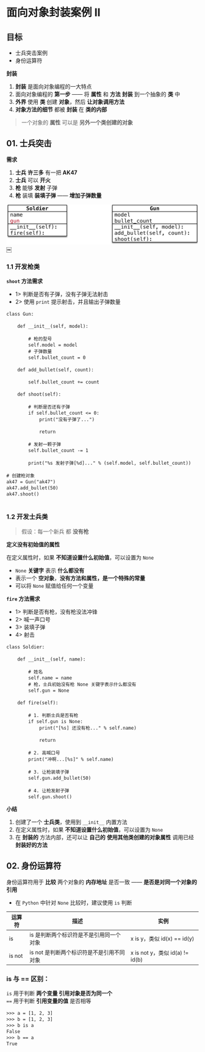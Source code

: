 <h1 id="toc_0">面向对象封装案例 II</h1>

<h2 id="toc_1">目标</h2>

<ul>
<li>士兵突击案例</li>
<li>身份运算符</li>
</ul>

<p><strong>封装</strong></p>

<ol>
<li><strong>封装</strong> 是面向对象编程的一大特点</li>
<li>面向对象编程的 <strong>第一步</strong> —— 将 <strong>属性</strong> 和 <strong>方法</strong> <strong>封装</strong> 到一个抽象的 <strong>类</strong> 中</li>
<li><strong>外界</strong> 使用 <strong>类</strong> 创建 <strong>对象</strong>，然后 <strong>让对象调用方法</strong></li>
<li><strong>对象方法的细节</strong> 都被 <strong>封装</strong> 在 <strong>类的内部</strong></li>
</ol>

<blockquote>
<p>一个对象的 <strong>属性</strong> 可以是 <strong>另外一个类创建的对象</strong></p>
</blockquote>

<h2 id="toc_2">01. 士兵突击</h2>

<p><strong>需求</strong></p>

<ol>
<li><strong>士兵</strong> <strong>许三多</strong> 有一把 <strong>AK47</strong></li>
<li><strong>士兵</strong> 可以 <strong>开火</strong></li>
<li><strong>枪</strong> 能够 <strong>发射</strong> 子弹</li>
<li><strong>枪</strong> 装填 <strong>装填子弹</strong> —— <strong>增加子弹数量</strong></li>
</ol>

<p><img src="media/15006304901683/009_%E5%A3%AB%E5%85%B5%E7%AA%81%E5%87%BB.png" alt="009_士兵突击" style="width:610px;"/>￼</p>

<h3 id="toc_3">1.1 开发枪类</h3>

<p><strong><code>shoot</code> 方法需求</strong></p>

<ul>
<li>1&gt; 判断是否有子弹，没有子弹无法射击</li>
<li>2&gt; 使用 <code>print</code> 提示射击，并且输出子弹数量</li>
</ul>

<pre><code class="language-python">class Gun:

    def __init__(self, model):

        # 枪的型号
        self.model = model
        # 子弹数量
        self.bullet_count = 0

    def add_bullet(self, count):

        self.bullet_count += count

    def shoot(self):

        # 判断是否还有子弹
        if self.bullet_count &lt;= 0:
            print(&quot;没有子弹了...&quot;)

            return

        # 发射一颗子弹
        self.bullet_count -= 1
        
        print(&quot;%s 发射子弹[%d]...&quot; % (self.model, self.bullet_count))

# 创建枪对象
ak47 = Gun(&quot;ak47&quot;)
ak47.add_bullet(50)
ak47.shoot()

</code></pre>

<h3 id="toc_4">1.2 开发士兵类</h3>

<blockquote>
<p>假设：每一个新兵 都 <strong>没有枪</strong></p>
</blockquote>

<p><strong>定义没有初始值的属性</strong></p>

<p>在定义属性时，如果 <strong>不知道设置什么初始值</strong>，可以设置为 <code>None</code></p>

<ul>
<li><code>None</code> <strong>关键字</strong> 表示 <strong>什么都没有</strong></li>
<li>表示一个 <strong>空对象</strong>，<strong>没有方法和属性，是一个特殊的常量</strong></li>
<li>可以将 <code>None</code> 赋值给任何一个变量</li>
</ul>

<p><strong><code>fire</code> 方法需求</strong></p>

<ul>
<li>1&gt; 判断是否有枪，没有枪没法冲锋</li>
<li>2&gt; 喊一声口号</li>
<li>3&gt; 装填子弹</li>
<li>4&gt; 射击</li>
</ul>

<pre><code class="language-python">class Soldier:

    def __init__(self, name):

        # 姓名
        self.name = name
        # 枪，士兵初始没有枪 None 关键字表示什么都没有
        self.gun = None

    def fire(self):

        # 1. 判断士兵是否有枪
        if self.gun is None:
            print(&quot;[%s] 还没有枪...&quot; % self.name)

            return

        # 2. 高喊口号
        print(&quot;冲啊...[%s]&quot; % self.name)

        # 3. 让枪装填子弹
        self.gun.add_bullet(50)

        # 4. 让枪发射子弹
        self.gun.shoot()
</code></pre>

<p><strong>小结</strong></p>

<ol>
<li>创建了一个 <strong>士兵类</strong>，使用到 <code>__init__</code> 内置方法</li>
<li>在定义属性时，如果 <strong>不知道设置什么初始值</strong>，可以设置为 <code>None</code></li>
<li>在 <strong>封装的</strong> 方法内部，还可以让 <strong>自己的</strong> <strong>使用其他类创建的对象属性</strong> 调用已经 <strong>封装好的方法</strong> </li>
</ol>

<h2 id="toc_5">02. 身份运算符</h2>

<p>身份运算符用于 <strong>比较</strong> 两个对象的 <strong>内存地址</strong> 是否一致 —— <strong>是否是对同一个对象的引用</strong></p>

<ul>
<li>在 <code>Python</code> 中针对 <code>None</code> 比较时，建议使用 <code>is</code> 判断</li>
</ul>

<table>
<thead>
<tr>
<th>运算符</th>
<th>描述</th>
<th>实例</th>
</tr>
</thead>

<tbody>
<tr>
<td>is</td>
<td>is 是判断两个标识符是不是引用同一个对象</td>
<td>x is y，类似 id(x) == id(y)</td>
</tr>
<tr>
<td>is not</td>
<td>is not 是判断两个标识符是不是引用不同对象</td>
<td>x is not y，类似 id(a) != id(b)</td>
</tr>
</tbody>
</table>

<h3 id="toc_6">is 与 == 区别：</h3>

<p><code>is</code> 用于判断 <strong>两个变量 引用对象是否为同一个</strong> <br/>
<code>==</code> 用于判断 <strong>引用变量的值</strong> 是否相等</p>

<pre><code class="language-python">&gt;&gt;&gt; a = [1, 2, 3]
&gt;&gt;&gt; b = [1, 2, 3]
&gt;&gt;&gt; b is a 
False
&gt;&gt;&gt; b == a
True
</code></pre>

</div></body>

</html>

